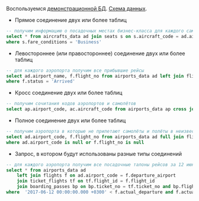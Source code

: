 Воспользуемся [демонстрационной БД](https://postgrespro.ru/education/demodb). [Cхема данных](https://postgrespro.ru/docs/postgrespro/9.6/apjs02).

* Прямое соединение двух или более таблиц
```sql
-- получим информацию о посадочных местах бизнес-класса для каждого самолёта
select * from aircrafts_data ad join seats s on s.aircraft_code = ad.aircraft_code 
where s.fare_conditions = 'Business'
```
* Левостороннее (или правостороннее) соединение двух или более таблиц
```sql
-- для каждого аэропорта получим все прибывшие рейсы
select ad.airport_name, f.flight_no from airports_data ad left join flights f on f.arrival_airport = ad.airport_code 
where f.status = 'Arrived'
```
* Кросс соединение двух или более таблиц
```sql
-- получим сочитания кодов аэропортов и самолётов
select ap.airport_code, ac.aircraft_code from airports_data ap cross join aircrafts_data ac
```
* Полное соединение двух или более таблиц
```sql
-- получим аэропорта в которые не прилетают самолёты и полёты в неизвестные аэропорта (да, пример максимально искусственный, но лучше так и не придумал)
select ad.airport_code, f.flight_no from airports_data ad full join flights f on f.arrival_airport = ad.airport_code
where ad.airport_code is null or f.flight_no is null
```
* Запрос, в котором будут использованы разные типы соединений
```sql
-- для каждого аэропорта получим все посадочные талоны рейсов за 12 июня по МСК
select * from airports_data ad 
	left join flights f on ad.airport_code = f.departure_airport
	join ticket_flights tf on tf.flight_id = f.flight_id 
	join boarding_passes bp on bp.ticket_no = tf.ticket_no and bp.flight_id = f.flight_id 
where  '2017-06-12 00:00:00.000 +0300' < f.actual_departure and f.actual_departure < '2017-06-12 23:59:59.999 +0300'
```
